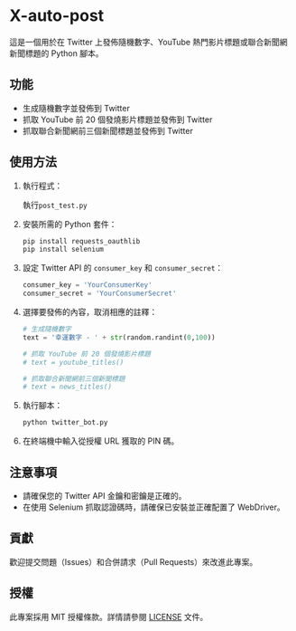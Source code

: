 # X-auto-post

這是一個用於在 Twitter 上發佈隨機數字、YouTube 熱門影片標題或聯合新聞網新聞標題的 Python 腳本。

## 功能

- 生成隨機數字並發佈到 Twitter
- 抓取 YouTube 前 20 個發燒影片標題並發佈到 Twitter
- 抓取聯合新聞網前三個新聞標題並發佈到 Twitter

## 使用方法

1. 執行程式：

   執行`post_test.py`

3. 安裝所需的 Python 套件：

    ```bash
    pip install requests_oauthlib
    pip install selenium
    ```

4. 設定 Twitter API 的 `consumer_key` 和 `consumer_secret`：

    ```python
    consumer_key = 'YourConsumerKey'
    consumer_secret = 'YourConsumerSecret'
    ```

5. 選擇要發佈的內容，取消相應的註釋：

    ```python
    # 生成隨機數字
    text = '幸運數字 - ' + str(random.randint(0,100))

    # 抓取 YouTube 前 20 個發燒影片標題
    # text = youtube_titles()

    # 抓取聯合新聞網前三個新聞標題 
    # text = news_titles()
    ```

6. 執行腳本：

    ```bash
    python twitter_bot.py
    ```

7. 在終端機中輸入從授權 URL 獲取的 PIN 碼。

## 注意事項

- 請確保您的 Twitter API 金鑰和密鑰是正確的。
- 在使用 Selenium 抓取認證碼時，請確保已安裝並正確配置了 WebDriver。

## 貢獻

歡迎提交問題（Issues）和合併請求（Pull Requests）來改進此專案。

## 授權

此專案採用 MIT 授權條款。詳情請參閱 [LICENSE](LICENSE) 文件。

